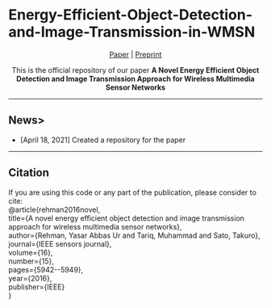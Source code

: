 # Energy-Efficient-Object-Detection-and-Image-Transmission-in-WMSN
<p align="center"> 
  <a href ="https://ieeexplore.ieee.org/abstract/document/7482640"> Paper</a> | 
  <a href="https://www.researchgate.net/publication/303770986_A_Novel_Energy_Efficient_Object_Detection_and_Image_Transmission_Approach_for_Wireless_Multimedia_Sensor_Networks"> Preprint </a>
  </p>
<div align="center">
  This is the official repository of our paper <b>A Novel Energy Efficient Object Detection and Image Transmission Approach for Wireless Multimedia Sensor Networks</b> 
</div>

<hr>
<h2> News> </h2>
<ul>
  <li>[April 18, 2021] Created a repository for the paper</li>
  </ul>

<hr>
<h2> Citation </h2>
<p> If you are using this code or any part of the publication, please consider to cite: <br>
  @article{rehman2016novel,<br>
  title={A novel energy efficient object detection and image transmission approach for wireless multimedia sensor networks},<br>
  author={Rehman, Yasar Abbas Ur and Tariq, Muhammad and Sato, Takuro},<br>
  journal={IEEE sensors journal},<br>
  volume={16},<br>
  number={15},<br>
  pages={5942--5949},<br>
  year={2016},<br>
  publisher={IEEE}<br>
}
</p>
